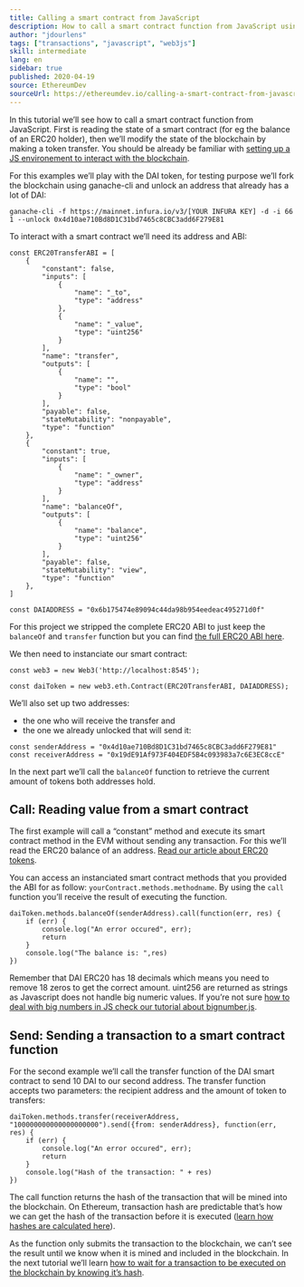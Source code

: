 ```yaml
---
title: Calling a smart contract from JavaScript
description: How to call a smart contract function from JavaScript using a Dai token example
author: "jdourlens"
tags: ["transactions", "javascript", "web3js"]
skill: intermediate
lang: en
sidebar: true
published: 2020-04-19
source: EthereumDev
sourceUrl: https://ethereumdev.io/calling-a-smart-contract-from-javascript/
---
```


In this tutorial we’ll see how to call a smart contract function from JavaScript. First is reading the state of a smart contract (for eg the balance of an ERC20 holder), then we’ll modify the state of the blockchain by making a token transfer. You should be already be familiar with [setting up a JS environement to interact with the blockchain](/developers/tutorials/set-up-web3js-to-use-ethereum-in-javascript/).

For this examples we’ll play with the DAI token, for testing purpose we’ll fork the blockchain using ganache-cli and unlock an address that already has a lot of DAI:

```
ganache-cli -f https://mainnet.infura.io/v3/[YOUR INFURA KEY] -d -i 66 1 --unlock 0x4d10ae710Bd8D1C31bd7465c8CBC3add6F279E81
```

To interact with a smart contract we’ll need its address and ABI:

```
const ERC20TransferABI = [
    {
        "constant": false,
        "inputs": [
            {
                "name": "_to",
                "type": "address"
            },
            {
                "name": "_value",
                "type": "uint256"
            }
        ],
        "name": "transfer",
        "outputs": [
            {
                "name": "",
                "type": "bool"
            }
        ],
        "payable": false,
        "stateMutability": "nonpayable",
        "type": "function"
    },
    {
        "constant": true,
        "inputs": [
            {
                "name": "_owner",
                "type": "address"
            }
        ],
        "name": "balanceOf",
        "outputs": [
            {
                "name": "balance",
                "type": "uint256"
            }
        ],
        "payable": false,
        "stateMutability": "view",
        "type": "function"
    },
]

const DAIADDRESS = "0x6b175474e89094c44da98b954eedeac495271d0f"
```

For this project we stripped the complete ERC20 ABI to just keep the `balanceOf` and `transfer` function but you can find [the full ERC20 ABI here](https://ethereumdev.io/abi-for-erc20-contract-on-ethereum/).

We then need to instanciate our smart contract:

```
const web3 = new Web3('http://localhost:8545');

const daiToken = new web3.eth.Contract(ERC20TransferABI, DAIADDRESS);
```

We’ll also set up two addresses:

- the one who will receive the transfer and
- the one we already unlocked that will send it:

```
const senderAddress = "0x4d10ae710Bd8D1C31bd7465c8CBC3add6F279E81"
const receiverAddress = "0x19dE91Af973F404EDF5B4c093983a7c6E3EC8ccE"
```

In the next part we’ll call the `balanceOf` function to retrieve the current amount of tokens both addresses hold.

## Call: Reading value from a smart contract

The first example will call a “constant” method and execute its smart contract method in the EVM without sending any transaction. For this we’ll read the ERC20 balance of an address. [Read our article about ERC20 tokens](/developers/tutorials/understand-the-erc20-token-smart-contract/).

You can access an instanciated smart contract methods that you provided the ABI for as follow: `yourContract.methods.methodname`. By using the `call` function you’ll receive the result of executing the function.

```
daiToken.methods.balanceOf(senderAddress).call(function(err, res) {
    if (err) {
        console.log("An error occured", err);
        return
    }
    console.log("The balance is: ",res)
})
```

Remember that DAI ERC20 has 18 decimals which means you need to remove 18 zeros to get the correct amount. uint256 are returned as strings as Javascript does not handle big numeric values. If you’re not sure [how to deal with big numbers in JS check our tutorial about bignumber.js](https://ethereumdev.io/how-to-deal-with-big-numbers-in-javascript/).

## Send: Sending a transaction to a smart contract function

For the second example we’ll call the transfer function of the DAI smart contract to send 10 DAI to our second address. The transfer function accepts two parameters: the recipient address and the amount of token to transfers:

```
daiToken.methods.transfer(receiverAddress, "100000000000000000000").send({from: senderAddress}, function(err, res) {
    if (err) {
        console.log("An error occured", err);
        return
    }
    console.log("Hash of the transaction: " + res)
})
```

The call function returns the hash of the transaction that will be mined into the blockchain. On Ethereum, transaction hash are predictable that’s how we can get the hash of the transaction before it is executed ([learn how hashes are calculated here](https://ethereum.stackexchange.com/questions/45648/how-to-calculate-the-assigned-txhash-of-a-transaction)).

As the function only submits the transaction to the blockchain, we can’t see the result until we know when it is mined and included in the blockchain. In the next tutorial we’ll learn [how to wait for a transaction to be executed on the blockchain by knowing it’s hash](https://ethereumdev.io/waiting-for-a-transaction-to-be-mined-on-ethereum-with-js/).
